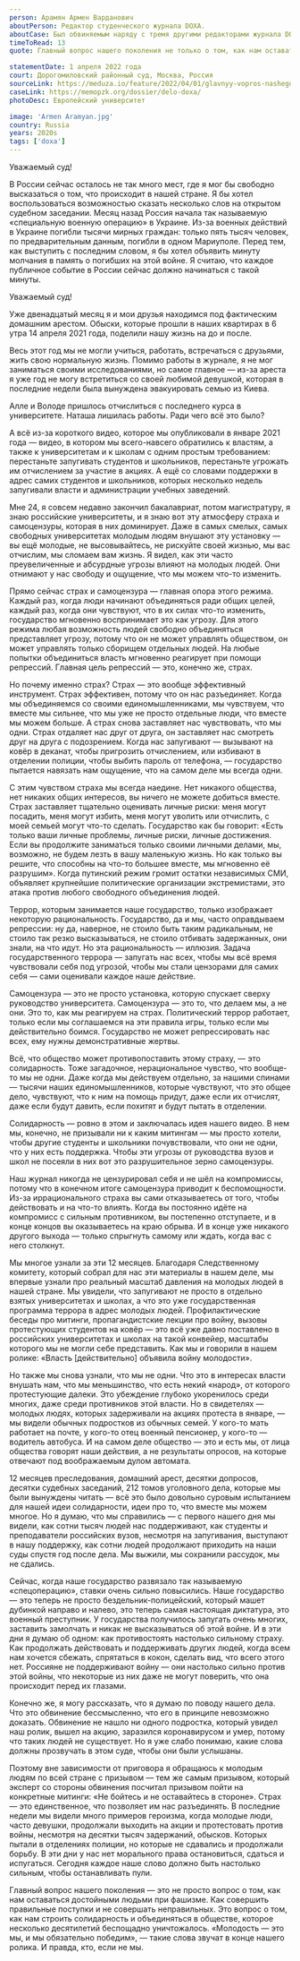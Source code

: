 ```yaml
---
person: Арамян Армен Варданович
aboutPerson: Редактор студенческого журнала DOXA.
aboutCase: Был обвиняемым наряду с тремя другими редакторами журнала DOXA по делу в вовлечении подростков в протесты.
timeToRead: 13
quote: Главный вопрос нашего поколения не только о том, как нам оставаться достойными людьми при фашизме. Это вопрос, как нам объединяться

statementDate: 1 апреля 2022 года
court: Дорогомиловский районный суд, Москва, Россия
sourceLink: https://meduza.io/feature/2022/04/01/glavnyy-vopros-nashego-pokoleniya-ne-tolko-o-tom-kak-nam-ostavatsya-dostoynymi-lyudmi-pri-fashizme-eto-vopros-kak-nam-ob-edinyatsya
caseLink: https://memopzk.org/dossier/delo-doxa/
photoDesc: Европейский университет

image: 'Armen Aramyan.jpg'
country: Russia
years: 2020s
tags: ['doxa']
---
```


Уважаемый суд!

В России сейчас осталось не так много мест, где я мог бы свободно высказаться о том, что происходит в нашей стране. Я бы хотел воспользоваться возможностью сказать несколько слов на открытом судебном заседании. Месяц назад Россия начала так называемую «специальную военную операцию» в Украине. Из-за военных действий в Украине погибли тысячи мирных граждан: только пять тысяч человек, по предварительным данным, погибли в одном Мариуполе. Перед тем, как выступить с последним словом, я бы хотел объявить минуту молчания в память о погибших на этой войне. Я считаю, что каждое публичное событие в России сейчас должно начинаться с такой минуты.

Уважаемый суд!

Уже двенадцатый месяц я и мои друзья находимся под фактическим домашним арестом. Обыски, которые прошли в наших квартирах в 6 утра 14 апреля 2021 года, поделили нашу жизнь на до и после.

Весь этот год мы не могли учиться, работать, встречаться с друзьями, жить свою нормальную жизнь. Помимо работы в журнале, я не мог заниматься своими исследованиями, но самое главное — из-за ареста я уже год не могу встретиться со своей любимой девушкой, которая в последние недели была вынуждена эвакуировать семью из Киева.

Алле и Володе пришлось отчислиться с последнего курса в университете. Наташа лишилась работы. Ради чего всё это было?

А всё из-за короткого видео, которое мы опубликовали в январе 2021 года — видео, в котором мы всего-навсего обратились к властям, а также к университетам и к школам с одним простым требованием: перестаньте запугивать студентов и школьников, перестаньте угрожать им отчислением за участие в акциях. А ещё со словами поддержки в адрес самих студентов и школьников, которых несколько недель запугивали власти и администрации учебных заведений.

Мне 24, я совсем недавно закончил бакалавриат, потом магистратуру, я знаю российские университеты, и я знаю вот эту атмосферу страха и самоцензуры, которая в них доминирует. Даже в самых смелых, самых свободных университетах молодым людям внушают эту установку — вы ещё молодые, не высовывайтесь, не рискуйте своей жизнью, мы вас отчислим, мы сломаем вам жизнь. Я видел, как эти часто преувеличенные и абсурдные угрозы влияют на молодых людей. Они отнимают у нас свободу и ощущение, что мы можем что-то изменить.

Прямо сейчас страх и самоцензура — главная опора этого режима. Каждый раз, когда люди начинают объединяться ради общих целей, каждый раз, когда они чувствуют, что в их силах что-то изменить, государство мгновенно воспринимает это как угрозу. Для этого режима любая возможность людей свободно объединяться представляет угрозу, потому что он не может управлять обществом, он может управлять только сборищем отдельных людей. На любые попытки объединиться власть мгновенно реагирует при помощи репрессий. Главная цель репрессий — это, конечно же, страх.

Но почему именно страх? Страх — это вообще эффективный инструмент. Страх эффективен, потому что он нас разъединяет. Когда мы объединяемся со своими единомышленниками, мы чувствуем, что вместе мы сильнее, что мы уже не просто отдельные люди, что вместе мы можем больше. А страх снова заставляет нас чувствовать, что мы одни. Страх отдаляет нас друг от друга, он заставляет нас смотреть друг на друга с подозрением. Когда нас запугивают — вызывают на ковёр в деканат, чтобы пригрозить отчислением, или избивают в отделении полиции, чтобы выбить пароль от телефона, — государство пытается навязать нам ощущение, что на самом деле мы всегда одни.

С этим чувством страха мы всегда наедине. Нет никакого общества, нет никаких общих интересов, вы ничего не можете добиться вместе. Страх заставляет тщательно оценивать личные риски: меня могут посадить, меня могут избить, меня могут уволить или отчислить, с моей семьей могут что-то сделать. Государство как бы говорит: «Есть только ваши личные проблемы, личные риски, личные достижения. Если вы продолжите заниматься только своими личными делами, мы, возможно, не будем лезть в вашу маленькую жизнь. Но как только вы решите, что способны на что-то большее вместе, мы мгновенно её разрушим». Когда путинский режим громит остатки независимых СМИ, объявляет крупнейшие политические организации экстремистами, это атака против любого свободного объединения людей.

Террор, которым занимается наше государство, только изображает некоторую рациональность. Государство, да и мы, часто оправдываем репрессии: ну да, наверное, не стоило быть таким радикальным, не стоило так резко высказываться, не стоило отбивать задержанных, они знали, на что идут. Но эта рациональность — иллюзия. Задача государственного террора — запугать нас всех, чтобы мы всё время чувствовали себя под угрозой, чтобы мы стали цензорами для самих себя — сами оценивали каждое наше действие.

Самоцензура — это не просто установка, которую спускает сверху руководство университета. Самоцензура — это то, что делаем мы, а не они. Это то, как мы реагируем на страх. Политический террор работает, только если мы соглашаемся на эти правила игры, только если мы действительно боимся. Государство не может репрессировать нас всех, ему нужны демонстративные жертвы.

Всё, что общество может противопоставить этому страху, — это солидарность. Тоже загадочное, нерациональное чувство, что вообще-то мы не одни. Даже когда мы действуем отдельно, за нашими спинами — тысячи наших единомышленников, которые чувствуют, что это общее дело, чувствуют, что к ним на помощь придут, даже если их отчислят, даже если будут давить, если похитят и будут пытать в отделении.

Солидарность — ровно в этом и заключалась идея нашего видео. В нем мы, конечно, не призывали ни к каким митингам — мы просто хотели, чтобы другие студенты и школьники почувствовали, что они не одни, что у них есть поддержка. Чтобы эти угрозы от руководства вузов и школ не посеяли в них вот это разрушительное зерно самоцензуры.

Наш журнал никогда не цензурировал себя и не шёл на компромиссы, потому что в конечном итоге самоцензура приводит к беспомощности. Из-за иррационального страха вы сами отказываетесь от того, чтобы действовать и на что-то влиять. Когда вы постоянно идёте на компромисс с сильным противником, вы постепенно отступаете, и в конце концов вы оказываетесь на краю обрыва. И в конце уже никакого другого выхода — только спрыгнуть самому или ждать, когда вас с него столкнут.

Мы многое узнали за эти 12 месяцев. Благодаря Следственному комитету, который собрал для нас эти материалы в нашем деле, мы впервые узнали про реальный масштаб давления на молодых людей в нашей стране. Мы увидели, что запугивают не просто в отдельно взятых университетах и школах, а что это уже государственная программа террора в адрес молодых людей. Профилактические беседы про митинги, пропагандистские лекции про войну, вызовы протестующих студентов на ковёр — это всё уже давно поставлено в российских университетах и школах на такой конвейер, масштабы которого мы не могли себе представить. Как мы и говорили в нашем ролике: «Власть [действительно] объявила войну молодости».

Но также мы снова узнали, что мы не одни. Что это в интересах власти внушать нам, что мы меньшинство, что есть некий «народ», от которого протестующие далеки. Это убеждение глубоко укоренилось среди многих, даже среди противников этой власти. Но в свидетелях — молодых людях, которых задерживали на акциях протеста в январе, — мы видели обычных подростков из обычных семей. У кого-то мать работает на почте, у кого-то отец военный пенсионер, у кого-то — водитель автобуса. И на самом деле общество — это и есть мы, от лица общества говорят наши действия, а не результаты опросов, на которые отвечают под воображаемым дулом автомата.

12 месяцев преследования, домашний арест, десятки допросов, десятки судебных заседаний, 212 томов уголовного дела, которые мы были вынуждены читать — всё это было довольно суровым испытанием для нашей идеи солидарности, идеи про то, что вместе мы можем многое. Но я думаю, что мы справились — с первого нашего дня мы видели, как сотни тысяч людей нас поддерживают, как студенты и преподаватели российских вузов, несмотря на запугивания, выступают в нашу поддержку, как сотни людей продолжают приходить на наши суды спустя год после дела. Мы выжили, мы сохранили рассудок, мы не сдались.

Сейчас, когда наше государство развязало так называемую «спецоперацию», ставки очень сильно повысились. Наше государство — это теперь не просто бездельник-полицейский, который машет дубинкой направо и налево, это теперь самая настоящая диктатура, это военный преступник. У государства получилось запугать очень многих, заставить замолчать и никак не высказываться об этой войне. И в эти дни я думаю об одном: как противостоять настолько сильному страху. Как продолжать действовать и поддерживать других людей, когда всем нам хочется сбежать, спрятаться в кокон, сделать вид, что всего этого нет. Россияне не поддерживают войну — они настолько сильно против этой войны, что некоторые из них даже не могут поверить, что она происходит перед их глазами.

Конечно же, я могу рассказать, что я думаю по поводу нашего дела. Что это обвинение бессмысленно, что его в принципе невозможно доказать. Обвинение не нашло ни одного подростка, который увидел наш ролик, вышел на акцию, заразился коронавирусом и умер, потому что таких людей не существует. Но я уже слабо понимаю, какие слова должны прозвучать в этом суде, чтобы они были услышаны.

Поэтому вне зависимости от приговора я обращаюсь к молодым людям по всей стране с призывом — тем же самым призывом, который эксперт со стороны обвинения посчитал призывом пойти на конкретные митинги: «Не бойтесь и не оставайтесь в стороне». Страх — это единственное, что позволяет им нас разъединять. В последние недели мы видели много примеров героизма, когда молодые люди, часто девушки, продолжали выходить на акции и протестовать против войны, несмотря на десятки тысяч задержаний, обысков. Которых пытали в отделениях полиции, но которые не сдавались и продолжали борьбу. В эти дни у нас нет морального права остановиться, сдаться и испугаться. Сегодня каждое наше слово должно быть настолько сильным, чтобы останавливать пули.

Главный вопрос нашего поколения — это не просто вопрос о том, как нам оставаться достойными людьми при фашизме. Как совершить правильные поступки и не совершать неправильных. Это вопрос о том, как нам строить солидарность и объединяться в обществе, которое несколько десятилетий беспощадно уничтожалось. «Молодость — это мы, и мы обязательно победим», — такие слова звучат в конце нашего ролика. И правда, кто, если не мы.